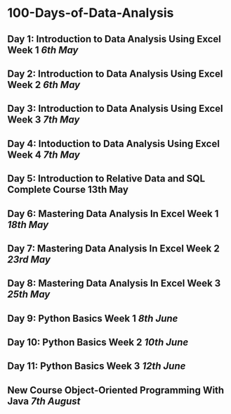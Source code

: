 # 100-Days-of-Data-Analysis

## **Day 1**: Introduction to Data Analysis Using Excel **Week 1**  *6th May*
## **Day 2**: Introduction to Data Analysis Using Excel **Week 2**  *6th May*
## **Day 3**: Introduction to Data Analysis Using Excel **Week 3**  *7th May*
## **Day 4**: Intoduction to Data Analysis Using Excel **Week 4**   *7th May*
## **Day 5**: Introduction to Relative Data and SQL **Complete Course**  **13th May**
## **Day 6**: Mastering Data Analysis In Excel **Week 1**  *18th May*
## **Day 7**: Mastering Data Analysis In Excel **Week 2**  *23rd May*
## **Day 8**: Mastering Data Analysis In Excel **Week 3**  *25th May*
## **Day 9**: Python Basics **Week 1**  *8th June*
## **Day 10**: Python Basics **Week 2**  *10th June*
## **Day 11**: Python Basics **Week 3**  *12th June*


## **New Course** Object-Oriented Programming With Java    *7th August*

